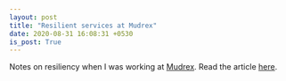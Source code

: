 ```yaml
---
layout: post
title: "Resilient services at Mudrex"
date: 2020-08-31 16:08:31 +0530
is_post: True
---
```


Notes on resiliency when I was working at [Mudrex](https://mudrex.com). Read the article [here](https://medium.com/mudrex/resilient-services-at-mudrex-92d65cdd7d67).
